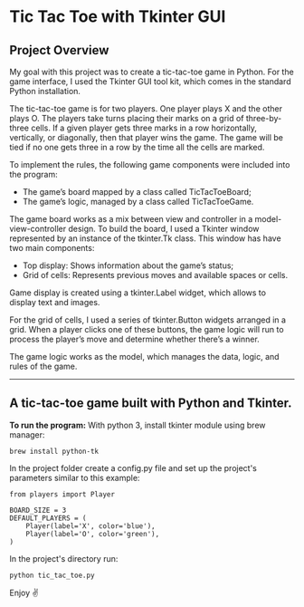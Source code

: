 # Tic Tac Toe with Tkinter GUI

## Project Overview
My goal with this project was to create a tic-tac-toe game in Python. For the game interface, I used the Tkinter GUI tool kit, which comes in the standard Python installation.

The tic-tac-toe game is for two players. One player plays X and the other plays O. The players take turns placing their marks on a grid of three-by-three cells. If a given player gets three marks in a row horizontally, vertically, or diagonally, then that player wins the game. The game will be tied if no one gets three in a row by the time all the cells are marked.

To implement the rules, the following game components were included into the program:

- The game’s board mapped by a class called TicTacToeBoard;
- The game’s logic, managed by a class called TicTacToeGame.

The game board works as a mix between view and controller in a model-view-controller design. To build the board, I used a Tkinter window represented by an instance of the tkinter.Tk class. This window has have two main components:

- Top display: Shows information about the game’s status;
- Grid of cells: Represents previous moves and available spaces or cells.

Game display is created using a tkinter.Label widget, which allows to display text and images.

For the grid of cells, I used a series of tkinter.Button widgets arranged in a grid. When a player clicks one of these buttons, the game logic will run to process the player’s move and determine whether there’s a winner.

The game logic works as the model, which manages the data, logic, and rules of the game.
___

## A tic-tac-toe game built with Python and Tkinter.

**To run the program:**
With python 3, install tkinter module using brew manager:

```
brew install python-tk
```

In the project folder create a config.py file and set up the project's parameters similar to this example:

```
from players import Player

BOARD_SIZE = 3
DEFAULT_PLAYERS = (
    Player(label='X', color='blue'),
    Player(label='O', color='green'),
)
```

In the project's directory run:

```
python tic_tac_toe.py
```

Enjoy :v:
